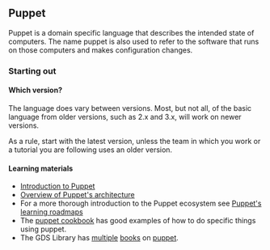 
## Puppet

Puppet is a domain specific language that describes the intended state of
computers. The name puppet is also used to refer to the software that runs on
those computers and makes configuration changes.

### Starting out

#### Which version?

The language does vary between versions. Most, but not all, of the basic
language from older versions, such as 2.x and 3.x, will work on newer versions.

As a rule, start with the latest version, unless the team in which you work or
a tutorial you are following uses an older version.

#### Learning materials
- [Introduction to Puppet](https://davidwinter.me/introduction-to-puppet/)
- [Overview of Puppet's architecture](https://puppet.com/docs/puppet/5.5/architecture.html)
- For a more thorough introduction to the Puppet ecosystem see [Puppet's learning roadmaps](https://learn.puppet.com/learning-roadmaps)
- The [puppet cookbook](https://www.puppetcookbook.com/) has good examples of how to do specific things using puppet.
- The GDS Library has [multiple](https://gds-library.cloudapps.digital/books/98) [books](https://gds-library.cloudapps.digital/books/4) on [puppet](https://gds-library.cloudapps.digital/books/94).